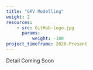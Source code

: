 ```yaml
---
title: "GRV Modelling"
weight: 2
resources:
    - src: GitHub-logo.jpg
      params:
          weight: -100
project_timeframe: 2020-Present
---
```


Detail Coming Soon